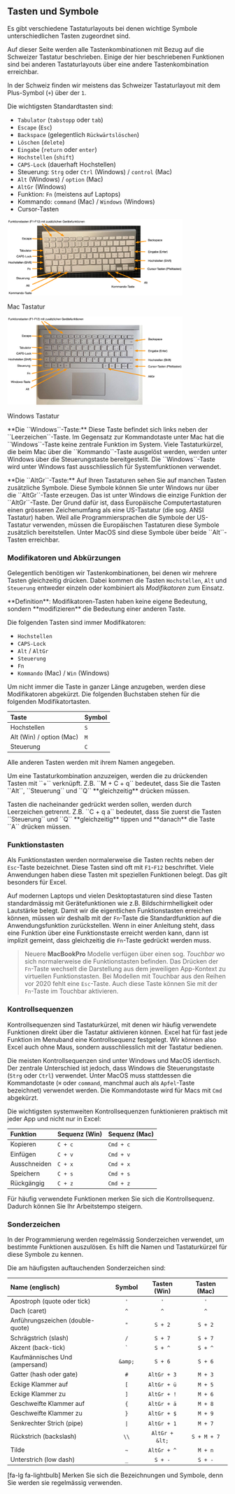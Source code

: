 ## Tasten und Symbole

Es gibt verschiedene Tastaturlayouts bei denen wichtige Symbole unterschiedlichen Tasten zugeordnet sind.

<p class="alert alert-warning" >
Auf dieser Seite werden alle Tastenkombinationen mit Bezug auf die Schweizer Tastatur beschrieben. Einige der hier beschriebenen Funktionen sind bei anderen Tastaturlayouts über eine andere Tastenkombination erreichbar.
</p>

In der Schweiz finden wir meistens das Schweizer Tastaturlayout mit dem Plus-Symbol (``+``) über der ``1``.

Die wichtigsten Standardtasten sind:

- ``Tabulator`` (``tabstopp`` oder ``tab``)
- ``Escape`` (``Esc``)
- ``Backspace`` (gelegentlich ``Rückwärtslöschen``)
- ``Löschen`` (``delete``)
- ``Eingabe`` (``return`` oder ``enter``)
- ``Hochstellen`` (``shift``)
- ``CAPS-Lock`` (dauerhaft Hochstellen)
- Steuerung: ``Strg`` oder ``Ctrl`` (Windows) / ``control`` (Mac)
- ``Alt`` (Windows) / ``option`` (Mac) 
- ``AltGr`` (Windows)
- Funktion: ``Fn`` (meistens auf Laptops)
- Kommando: ``command`` (Mac) / ``Windows`` (Windows)
- Cursor-Tasten


<div class="container">
<div class="row">
<div class="col-md-6">
<a href="https://github.com/dxiai/ct-resourcen/raw/main/docs/01_aufwaermen/assets/mac_tastatur_beschriftet.png"><img alt="mac_tastatur_beschriftet.png" src="https://github.com/dxiai/ct-resourcen/raw/main/docs/01_aufwaermen/assets/mac_tastatur_beschriftet.png" width="400" height="175.3986332574" /></a>
<p>Mac Tastatur</p>
</div>
<div  class="col-md-6">
<a href="https://github.com/dxiai/ct-resourcen/raw/main/docs/01_aufwaermen/assets/Win_tastatur_beschriftet.png"><img alt="Win_tastatur_beschriftet.png" src="https://github.com/dxiai/ct-resourcen/raw/main/docs/01_aufwaermen/assets/Win_tastatur_beschriftet.png" width="400" height="201.68067226891" /></a>
<p>Windows Tastatur</p>
</div>
</div>
</div>

<p class="alert alert-info"  markdown="1">
**Die ``Windows``-Taste:** Diese Taste befindet sich links neben der ``Leerzeichen``-Taste. Im Gegensatz zur Kommandotaste unter Mac hat die ``Windows``-Taste keine zentrale Funktion im System. Viele Tastaturkürzel, die beim Mac über die ``Kommando``-Taste ausgelöst werden, werden unter Windows über die Steuerungstaste bereitgestellt. Die ``Windows``-Taste wird unter Windows fast ausschliesslich für Systemfunktionen verwendet.
</p>

<p class="alert alert-info" markdown="1">
**Die ``AltGr``-Taste:** Auf Ihren Tastaturen sehen Sie auf manchen Tasten zusätzliche Symbole. Diese Symbole können Sie unter Windows nur über die ``AltGr``-Taste erzeugen. Das ist unter Windows die einzige Funktion der ``AltGr``-Taste.
Der Grund dafür ist, dass Europäische Computertastaturen einen grösseren Zeichenumfang als eine US-Tastatur (die sog. ANSI Tastatur) haben. Weil alle Programmiersprachen die Symbole der US-Tastatur verwenden, müssen die Europäischen Tastaturen diese
Symbole zusätzlich bereitstellen. Unter MacOS sind diese Symbole über beide ``Alt``-Tasten erreichbar.
</p>

### Modifikatoren und Abkürzungen

Gelegentlich benötigen wir Tastenkombinationen, bei denen wir mehrere Tasten gleichzeitig drücken. Dabei kommen die Tasten ``Hochstellen``, ``Alt`` und ``Steuerung`` entweder einzeln oder kombiniert als *Modifikatoren* zum Einsatz.

<p class="alert alert-primary" markdown="1">
**Definition**: Modifikatoren-Tasten haben keine eigene Bedeutung, sondern **modifizieren** die Bedeutung einer anderen Taste.
</p>

Die folgenden Tasten sind immer Modifikatoren:

 - `Hochstellen`
 - `CAPS-Lock`
 - `Alt` / `AltGr`
 - `Steuerung`
 - `Fn`
 - `Kommando` (Mac) / `Win` (Windows)

Um nicht immer die Taste in ganzer Länge anzugeben, werden diese Modifikatoren abgekürzt. Die folgenden Buchstaben stehen für die folgenden Modifikatortasten.

| Taste | Symbol | 
| :--- | :--- | 
| Hochstellen | `S` | 
| Alt (Win) / option (Mac) | `M` |
| Steuerung | `C` |

Alle anderen Tasten werden mit ihrem Namen angegeben.

<p class="alert alert-info" markdown="1">
Um eine Tastaturkombination anzuzeigen, werden die zu drückenden Tasten mit ``+`` verknüpft. Z.B. ``M + C + q`` bedeutet, dass Sie die Tasten ``Alt``, ``Steuerung`` und ``Q`` **gleichzeitig** drücken müssen.
</p>

<p class="alert alert-info" markdown="1">
Tasten die nacheinander gedrückt werden sollen, werden durch Leerzeichen getrennt. Z.B. ``C + q a`` bedeutet, dass Sie zuerst die Tasten ``Steuerung`` und ``Q`` **gleichzeitig** tippen und **danach** die
Taste ``A`` drücken müssen.
</p>

### Funktionstasten

Als Funktionstasten werden normalerweise die Tasten rechts neben der ``Esc``-Taste bezeichnet. Diese Tasten sind oft mit ``F1``-``F12`` beschriftet. Viele Anwendungen haben diese Tasten mit speziellen Funktionen belegt. Das gilt besonders für Excel.

Auf modernen Laptops und vielen Desktoptastaturen sind diese Tasten standardmässig mit Gerätefunktionen wie z.B. Bildschirmhelligkeit oder Lautstärke belegt. Damit wir die eigentlichen Funktionstasten erreichen können, müssen wir deshalb mit der ``Fn``-Taste die Standardfunktion auf die Anwendungsfunktion zurückstellen. Wenn in einer Anleitung steht, dass eine Funktion über eine Funktionstaste erreicht werden kann, dann ist implizit gemeint, dass gleichzeitig die ``Fn``-Taste gedrückt werden muss.

> Neuere **MacBookPro** Modelle verfügen über einen sog. *Touchbar* wo sich normalerweise die Funktionstasten befinden. Das Drücken der ``Fn``-Taste wechselt die Darstellung aus dem jeweiligen App-Kontext zu virtuellen Funktionstasten. Bei Modellen mit Touchbar aus den Reihen vor 2020 fehlt eine ``Esc``-Taste. Auch diese Taste können Sie mit der ``Fn``-Taste im Touchbar aktivieren.

### Kontrollsequenzen

Kontrollsequenzen sind Tastaturkürzel, mit denen wir häufig verwendete Funktionen direkt über die Tastatur aktivieren können. Excel hat für fast jede Funktion im Menuband eine Kontrollsequenz festgelegt. Wir können also Excel auch ohne Maus, sondern ausschliesslich mit der Tastatur bedienen.

Die meisten Kontrollsequenzen sind unter Windows und MacOS identisch. Der zentrale Unterschied ist jedoch, dass Windows die Steuerungstaste (``Strg`` oder ``Ctrl``) verwendet. Unter MacOS muss stattdessen die Kommandotaste (``⌘``    oder ``command``, manchmal auch als ``Apfel``-Taste bezeichnet) verwendet werden. Die Kommandotaste wird für Macs mit ``Cmd`` abgekürzt.

Die wichtigsten systemweiten Kontrollsequenzen funktionieren praktisch mit jeder App und nicht nur in Excel:

| Funktion | Sequenz (Win) | Sequenz (Mac) |
| :--- | :--- | :--- |
| Kopieren | `C + c` | `Cmd + c` | 
| Einfügen | `C + v` | `Cmd + v` | 
| Ausschneiden | `C + x` | `Cmd + x` | 
| Speichern | `C + s` | `Cmd + s` | 
| Rückgängig | `C + z` | `Cmd + z` | 

Für häufig verwendete Funktionen merken Sie sich die Kontrollsequenz. Dadurch können Sie Ihr Arbeitstempo steigern.

### Sonderzeichen

In der Programmierung werden regelmässig Sonderzeichen verwendet, um bestimmte Funktionen auszulösen. Es hilft die Namen und Tastaturkürzel für diese Symbole zu kennen.

Die am häufigsten auftauchenden Sonderzeichen sind:


| Name (englisch) | Symbol | Tasten (Win) | Tasten (Mac) |
| :--- | :---: | :---: | :---: | 
| Apostroph (quote oder tick) | ``'`` |`'`| `'` | 
| Dach (caret) | `^` | `^` | `^` | 
| Anführungszeichen (double-quote) | ``"`` | ``S + 2`` |  ``S + 2`` | 
| Schrägstrich (slash) |  ``/`` | ``S + 7`` | ``S + 7`` | 
| Akzent (back-tick) | `` ` `` | ``S + ^`` | ``S + ^`` | 
| Kaufmännisches Und (ampersand) | ``&amp;`` | ``S + 6`` |  ``S + 6`` |
| Gatter (hash oder gate) | ``#`` | ``AltGr + 3`` | ``M + 3`` | 
| Eckige Klammer auf | ``[`` | ``AltGr + ü`` | ``M + 5`` | 
| Eckige Klammer zu | ``]`` | ``AltGr + !`` | ``M + 6`` | 
| Geschweifte Klammer auf | ``{`` | ``AltGr + ä`` | ``M + 8`` | 
| Geschweifte Klammer zu | ``}`` | ``AltGr + $`` | ``M + 9`` |
| Senkrechter Strich (pipe) | ``\|`` | ``AltGr + 1`` | ``M + 7`` | 
| Rückstrich (backslash) | ``\\`` | ``AltGr + &lt;`` | ``S + M + 7`` | 
| Tilde | ``~`` | ``AltGr + ^`` | ``M + n`` |
| Unterstrich (low dash) | ``_`` | ``S + -`` | ``S + -`` | 


<p class="alert alert-success" markdown="1">
[fa-lg fa-lightbulb] Merken Sie sich die Bezeichnungen und Symbole, denn Sie werden sie regelmässig verwenden.
</p>
